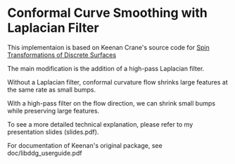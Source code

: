 # Conformal Curve Smoothing with Laplacian Filter

This implementaion is based on Keenan Crane's source code for 
[Spin Transformations of Discrete Surfaces](
http://www.cs.cmu.edu/~kmcrane/Projects/SpinTransformations/)

The main modification is the addition of a high-pass Laplacian filter. 

Without a Laplacian filter, conformal curvature flow shrinks large features at
the same rate as small bumps. 

With a high-pass filter on the flow direction, we can shrink small bumps while
preserving large features.

To see a more detailed technical explanation, please refer to my presentation
slides (slides.pdf).

For documentation of Keenan's original package, see doc/libddg_userguide.pdf
